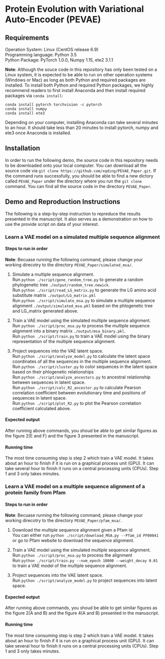 # Protein Evolution with Variational Auto-Encoder (PEVAE)

## Requirements
Operation System: Linux (CentOS release 6.9)  
Programming language: Python 3.5  
Python Package: PyTorch 1.0.0, Numpy 1.15, ete2 3.1.1  

**Note**: Although the souce code in this repository has only been tested on a Linux system,
it is expected to be able to run on other operation systems (Windows or Mac)
as long as both Python and required packages are installed. To install both Python and required
Python packages, we highly recommend readers to first install Anaconda and then install required
packages via `conda install`:  
```
conda install pytorch torchvision -c pytorch
conda install numpy
conda install ete3
```
Depending on your computer, installing Anaconda can take several minutes to an hour.
It should take less than 20 minutes to install pytorch, numpy and ete3 once Anaconda is installed.


## Installation
In order to run the following demo, the source code in this repository needs to be downloaded
onto your local computer. You can download all the source code via
`git clone https://github.com/xqding/PEVAE_Paper.git`.
If the command runs successfully, you should be able to find a new dictory called `PEVAE_Paper`
under the directory where you run the `git clone` command.
You can find all the source code in the directory `PEVAE_Paper`.

## Demo and Reproduction Instructions
The following is a step-by-step instruction to repreduce the results presented in the manuscript.
It also serves as a demonstration on how to use the provide script on data of your interest.

### Learn a VAE model on a simulated multiple sequence alignment
#### Steps to run in order
**Note**: Becuase running the following command, please change your working direcotry to the directory `PEVAE_Paper/simulated_msa/`.  
1. Simulate a multiple sequence alignment.  
   Run `python ./script/gene_random_tree.py` to generate a random phylogenetic tree `./output/random_tree.newick`.  
   Run `python ./script/read_LG_matrix.py` to generate the LG amino acid substitute matrix `./output/LG_matrix.pkl`  
   Run `python ./script/simulate_msa.py` to simulate a multiple sequence alignment `./output/simulated_msa.pkl` based on the phlogenetic tree and LG_matrix generated above.

2. Train a VAE model using the simulated multiple sequence alignment.  
   Run `python ./script/proc_msa.py` to process the multiple sequence alignment into a binary matrix `./output/msa_binary.pkl`.  
   Run `python ./script/train.py` to train a VAE model using the binary representation of the multiple sequence alignment.

3. Project sequences into the VAE latent space.   
   Run `python ./script/analyze_model.py` to calculate the latent space coordinates of all the sequences in the multiple sequence alignment.  
   Run `python ./script/cluster.py` to color sequences in the latent space based on their phlogenetic relationships  
   Run `python ./script/analyze_ancestors.py` to ancestral relationship between sequences in latent space.  
   Run `python ./script/calc_R2_ancestor.py` to calculate Pearson correlation coefficient between evolutionary time and positions of sequences in latent space.  
   Run `python ./script/plot_R2.py` to plot the Pearson correlation coefficient calculated above.
   
#### Expected output
   After running above commands, you shoud be able to get similar figures as the figure 2(E and F) and the figure 3 presented in the manuscript.
   
#### Running time
   The most time consuming step is step 2 which train a VAE model. It takes about an hour to finish if it is run on a graphical process unit (GPU). It can take several hour to finish it runs on a central processing units (CPUs). Step 1 and 3 only takes minutes.
   
   
### Learn a VAE model on a multiple sequence alignment of a protein family from Pfam
#### Steps to run in order
**Note**: Becuase running the following command, please change your working direcotry to the directory `PEVAE_Paper/pfam_msa/`.
1. Download the multiple sequence alignment given a Pfam id  
   You can either run `python ./script/download_MSA.py --Pfam_id PF00041` or go to Pfam website to download the sequence alignment.
   
2. Train a VAE model using the simulated multiple sequence alignment.  
   Run `python ./script/proc_msa.py` to process the alignment     
   Run `python ./script/train.py --num_epoch 10000 --weight_decay 0.01` to train a VAE model of the multiple sequence alignment.  
   
3. Project sequences into the VAE latent space.     
   Run `python ./script/analyze_model.py` to project sequences into latent space.

#### Expected output
   After running above commands, you shoud be able to get similar figures as the figure 2(A and B) and the figure 4(A and B) presented in the manuscript.
   
#### Running time
   The most time consuming step is step 2 which train a VAE model. It takes about an hour to finish if it is run on a graphical process unit (GPU). It can take several hour to finish it runs on a central processing units (CPUs). Step 1 and 3 only takes minutes.
   
